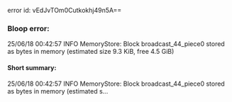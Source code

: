 error id: vEdJvTOm0Cutkokhj49n5A==
### Bloop error:

25/06/18 00:42:57 INFO MemoryStore: Block broadcast_44_piece0 stored as bytes in memory (estimated size 9.3 KiB, free 4.5 GiB)
#### Short summary: 

25/06/18 00:42:57 INFO MemoryStore: Block broadcast_44_piece0 stored as bytes in memory (estimated s...